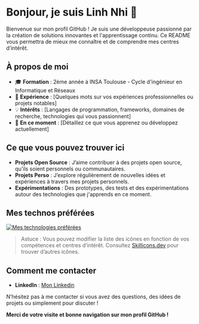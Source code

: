 # Bonjour, je suis Linh Nhi 👋

Bienvenue sur mon profil GitHub ! Je suis une développeuse passionné par la création de solutions innovantes et l'apprentissage continu. Ce README vous permettra de mieux me connaître et de comprendre mes centres d’intérêt.

## À propos de moi

- 🎓 **Formation** : 2ème année à INSA Toulouse - Cycle d'ingénieur en Informatique et Réseaux
- 💼 **Expérience** : [Quelques mots sur vos expériences professionnelles ou projets notables]
- 💡 **Intérêts** : [Langages de programmation, frameworks, domaines de recherche, technologies qui vous passionnent]
- 🌱 **En ce moment** : [Détaillez ce que vous apprenez ou développez actuellement]

## Ce que vous pouvez trouver ici

- **Projets Open Source** : J’aime contribuer à des projets open source, qu’ils soient personnels ou communautaires.  
- **Projets Perso** : J’explore régulièrement de nouvelles idées et expériences à travers mes projets personnels.
- **Expérimentations** : Des prototypes, des tests et des expérimentations autour des technologies que j'apprends en ce moment.

## Mes technos préférées

[![Mes technologies préférées](https://skillicons.dev/icons?i=js,ts,nextjs,react,nodejs,express,html,css,python,git,linux&theme=dark)](https://skillicons.dev)

> Astuce : Vous pouvez modifier la liste des icônes en fonction de vos compétences et centres d’intérêt. Consultez [Skillicons.dev](https://skillicons.dev/) pour trouver d’autres icônes.

## Comment me contacter

- **LinkedIn** : [Mon Linkedin](https://www.linkedin.com/in/ngoc-linh-nhi-nguyen-a0531113a/)

N’hésitez pas à me contacter si vous avez des questions, des idées de projets ou simplement pour discuter ! 

**Merci de votre visite et bonne navigation sur mon profil GitHub !**

